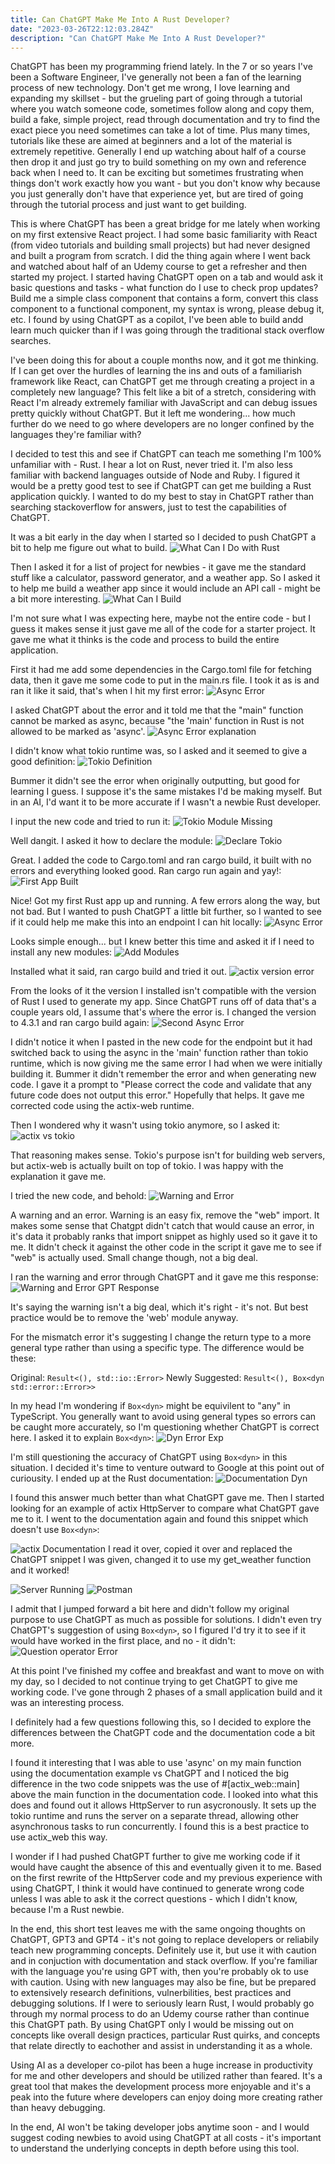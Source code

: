 ```yaml
---
title: Can ChatGPT Make Me Into A Rust Developer?
date: "2023-03-26T22:12:03.284Z"
description: "Can ChatGPT Make Me Into A Rust Developer?"
---
```


ChatGPT has been my programming friend lately. In the 7 or so years I've been a Software Engineer, I've generally not been a fan of the learning process of new technology. Don't get me wrong, I love learning and expanding my skillset - but the grueling part of going through a tutorial where you watch someone code, sometimes follow along and copy them, build a fake, simple project, read through documentation and try to find the exact piece you need sometimes can take a lot of time. Plus many times, tutorials like these are aimed at beginners and a lot of the material is extremely repetitive. Generally I end up watching about half of a course then drop it and just go try to build something on my own and reference back when I need to. It can be exciting but sometimes frustrating when things don't work exactly how you want - but you don't know why because you just generally don't have that experience yet, but are tired of going through the tutorial process and just want to get building. 

This is where ChatGPT has been a great bridge for me lately when working on my first extensive React project. I had some basic familiarity with React (from video tutorials and building small projects) but had never designed and built a program from scratch. I did the thing again where I went back and watched about half of an Udemy course to get a refresher and then started my project. I started having ChatGPT open on a tab and would ask it basic questions and tasks - what function do I use to check prop updates? Build me a simple class component that contains a form, convert this class component to a functional component, my syntax is wrong, please debug it, etc. I found by using ChatGPT as a copilot, I've been able to build andd learn much quicker than if I was going through the traditional stack overflow searches.

I've been doing this for about a couple months now, and it got me thinking. If I can get over the hurdles of learning the ins and outs of a familiarish framework like React, can ChatGPT get me through creating a project in a completely new language? This felt like a bit of a stretch, considering with React I'm already extremely familiar with JavaScript and can debug issues pretty quickly without ChatGPT. But it left me wondering... how much further do we need to go where developers are no longer confined by the languages they're familiar with?

I decided to test this and see if ChatGPT can teach me something I'm 100% unfamiliar with - Rust. I hear a lot on Rust, never tried it. I'm also less familiar with backend languages outside of Node and Ruby. I figured it would be a pretty good test to see if ChatGPT can get me building a Rust application quickly. I wanted to do my best to stay in ChatGPT rather than searching stackoverflow for answers, just to test the capabilities of ChatGPT.

It was a bit early in the day when I started so I decided to push ChatGPT a bit to help me figure out what to build.
![What Can I Do with Rust](./1.png)

Then I asked it for a list of project for newbies - it gave me the standard stuff like a calculator, password generator, and a weather app. So I asked it to help me build a weather app since it would include an API call - might be a bit more interesting. 
![What Can I Build](./2.png)

I'm not sure what I was expecting here, maybe not the entire code - but I guess it makes sense it just gave me all of the code for a starter project. It gave me what it thinks is the code and process to build the entire application. 

First it had me add some dependencies in the Cargo.toml file for fetching data, then it gave me some code to put in the main.rs file. I took it as is and ran it like it said, that's when I hit my first error:
![Async Error](./3.png)

I asked ChatGPT about the error and it told me that the "main" function cannot be marked as async, because "the 'main' function in Rust is not allowed to be marked as 'async'. 
![Async Error explanation](./4.png)

I didn't know what tokio runtime was, so I asked and it seemed to give a good definition: 
![Tokio Definition](./5.png)

Bummer it didn't see the error when originally outputting, but good for learning I guess. I suppose it's the same mistakes I'd be making myself. But in an AI, I'd want it to be more accurate if I wasn't a newbie Rust developer.

I input the new code and tried to run it:
![Tokio Module Missing](./6.png)

Well dangit. I asked it how to declare the module:
![Declare Tokio](./7.png)

Great. I added the code to Cargo.toml and ran cargo build, it built with no errors and everything looked good. Ran cargo run again and yay!:
![First App Built](./9.png)

Nice! Got my first Rust app up and running. A few errors along the way, but not bad. But I wanted to push ChatGPT a little bit further, so I wanted to see if it could help me make this into an endpoint I can hit locally:
![Async Error](./10.png)

Looks simple enough... but I knew better this time and asked it if I need to install any new modules:
![Add Modules](./11.png)

Installed what it said, ran cargo build and tried it out.
![actix version error](./12.png)

From the looks of it the version I installed isn't compatible with the version of Rust I used to generate my app. Since ChatGPT runs off of data that's a couple years old, I assume that's where the error is. I changed the version to 4.3.1 and ran cargo build again:
![Second Async Error](./13.png)

I didn't notice it when I pasted in the new code for the endpoint but it had switched back to using the async in the 'main' function rather than tokio runtime, which is now giving me the same error I had when we were initially building it. Bummer it didn't remember the error and when generating new code. I gave it a prompt to "Please correct the code and validate that any future code does not output this error." Hopefully that helps. It gave me corrected code using the actix-web runtime.

Then I wondered why it wasn't using tokio anymore, so I asked it:
![actix vs tokio](./14.png)

That reasoning makes sense. Tokio's purpose isn't for building web servers, but actix-web is actually built on top of tokio. I was happy with the explanation it gave me. 

I tried the new code, and behold:
![Warning and Error](./15.png)

A warning and an error. Warning is an easy fix, remove the "web" import. It makes some sense that Chatgpt didn't catch that would cause an error, in it's data it probably ranks that import snippet as highly used so it gave it to me. It didn't check it against the other code in the script it gave me to see if "web" is actually used. Small change though, not a big deal.

I ran the warning and error through ChatGPT and it gave me this response:
![Warning and Error GPT Response](./16.png)

It's saying the warning isn't a big deal, which it's right - it's not. But best practice would be to remove the 'web' module anyway.

For the mismatch error it's suggesting I change the return type to a more general type rather than using a specific type. The difference would be these:

Original:  `Result<(), std::io::Error>`
Newly Suggested:  `Result<(), Box<dyn std::error::Error>>`

In my head I'm wondering if `Box<dyn>` might be equivilent to "any" in TypeScript. You generally want to avoid using general types so errors can be caught more accurately, so I'm questioning whether ChatGPT is correct here. I asked it to explain `Box<dyn>`:
![Dyn Error Exp](./17.png)

I'm still questioning the accuracy of ChatGPT using `Box<dyn>` in this situation. I decided it's time to venture outward to Google at this point out of curiousity. I ended up at the Rust documentation:
![Documentation Dyn](./18.png)

I found this answer much better than what ChatGPT gave me. Then I started looking for an example of actix HttpServer to compare what ChatGPT gave me to it. I went to the documentation again and found this snippet which doesn't use `Box<dyn>`:

![actix Documentation](./19.png)
I read it over, copied it over and replaced the ChatGPT snippet I was given, changed it to use my get_weather function and it worked!

![Server Running](./20.png)
![Postman](./21.png)

I admit that I jumped forward a bit here and didn't follow my original purpose to use ChatGPT as much as possible for solutions. I didn't even try ChatGPT's suggestion of using `Box<dyn>`, so I figured I'd try it to see if it would have worked in the first place, and no - it didn't:
![Question operator Error](./22.png)

At this point I've finished my coffee and breakfast and want to move on with my day, so I decided to not continue trying to get ChatGPT to give me working code. I've gone through 2 phases of a small application build and it was an interesting process.

I definitely had a few questions following this, so I decided to explore the differences between the ChatGPT code and the documentation code a bit more. 

I found it interesting that I was able to use 'async' on my main function using the documentation example vs ChatGPT and I noticed the big difference in the two code snippets was the use of #[actix_web::main] above the main function in the documentation code. I looked into what this does and found out it allows HttpServer to run asycronously. It sets up the tokio runtime and runs the server on a separate thread, allowing other asynchronous tasks to run concurrently. I found this is a best practice to use actix_web this way. 

I wonder if I had pushed ChatGPT further to give me working code if it would have caught the absence of this and eventually given it to me. Based on the first rewrite of the HttpServer code and my previous experience with using ChatGPT, I think it would have continued to generate wrong code unless I was able to ask it the correct questions - which I didn't know, because I'm a Rust newbie. 

In the end, this short test leaves me with the same ongoing thoughts on ChatGPT, GPT3 and GPT4 - it's not going to replace developers or reliabily teach new programming concepts. Definitely use it, but use it with caution and in conjuction with documentation and stack overflow. If you're familiar with the language you're using GPT with, then you're probably ok to use with caution. Using with new languages may also be fine, but be prepared to extensively research definitions, vulnerbilities, best practices and debugging solutions. If I were to seriously learn Rust, I would probably go through my normal process to do an Udemy course rather than continue this ChatGPT path. By using ChatGPT only I would be missing out on concepts like overall design practices, particular Rust quirks, and concepts that relate directly to eachother and assist in understanding it as a whole.

Using AI as a developer co-pilot has been a huge increase in productivity for me and other developers and should be utilized rather than feared. It's a great tool that makes the development process more enjoyable and it's a peak into the future where developers can enjoy doing more creating rather than heavy debugging. 

In the end, AI won't be taking developer jobs anytime soon - and I would suggest coding newbies to avoid using ChatGPT at all costs - it's important to understand the underlying concepts in depth before using this tool.


